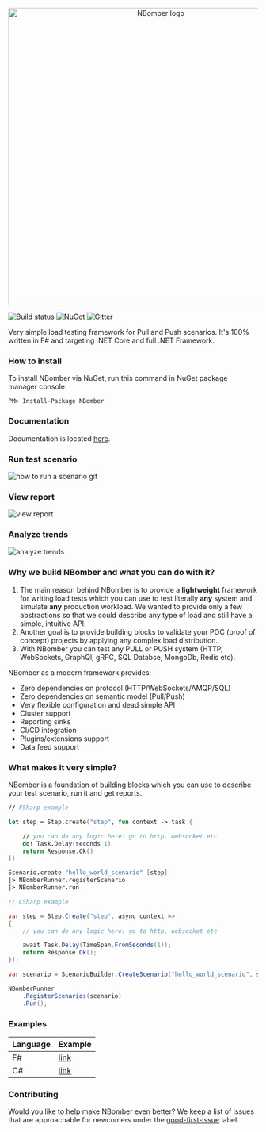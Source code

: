 <p align="center">
  <img src="https://github.com/PragmaticFlow/NBomber/blob/master/assets/nbomber_logo.png" alt="NBomber logo" width="600px">
</p>

[![Build status](https://ci.appveyor.com/api/projects/status/uf934ofyo2esiyos?svg=true)](https://ci.appveyor.com/project/PragmaticFlowOrg/nbomber)
[![NuGet](https://img.shields.io/nuget/v/nbomber.svg)](https://www.nuget.org/packages/nbomber/)
[![Gitter](https://badges.gitter.im/nbomber/community.svg)](https://gitter.im/nbomber/community?utm_source=badge&utm_medium=badge&utm_campaign=pr-badge)

Very simple load testing framework for Pull and Push scenarios. It's 100% written in F# and targeting .NET Core and full .NET Framework.

### How to install
To install NBomber via NuGet, run this command in NuGet package manager console:
```code
PM> Install-Package NBomber
```

### Documentation
Documentation is located [here](https://nbomber.com).

### Run test scenario
![how to run a scenario gif](https://raw.githubusercontent.com/PragmaticFlow/NBomber/dev/assets/nbomber_run.gif)

### View report
![view report](https://raw.githubusercontent.com/PragmaticFlow/NBomber/dev/assets/nbomber_report.jpg)

### Analyze trends
![analyze trends](https://github.com/PragmaticFlow/NBomber/blob/dev/assets/influx_trends.png)

### Why we build NBomber and what you can do with it?

1. The main reason behind NBomber is to provide a **lightweight** framework for writing load tests which you can use to test literally **any** system and simulate **any** production workload. We wanted to provide only a few abstractions so that we could describe any type of load and still have a simple, intuitive API. 
2. Another goal is to provide building blocks to validate your POC (proof of concept) projects by applying any complex load distribution.  
3. With NBomber you can test any PULL or PUSH system (HTTP, WebSockets, GraphQl, gRPC, SQL Databse, MongoDb, Redis etc). 

NBomber as a modern framework provides:
- Zero dependencies on protocol (HTTP/WebSockets/AMQP/SQL) 
- Zero dependencies on semantic model (Pull/Push)
- Very flexible configuration and dead simple API
- Cluster support
- Reporting sinks
- CI/CD integration
- Plugins/extensions support
- Data feed support

### What makes it very simple?
NBomber is a foundation of building blocks which you can use to describe your test scenario, run it and get reports.

```fsharp
// FSharp example

let step = Step.create("step", fun context -> task {

    // you can do any logic here: go to http, websocket etc
    do! Task.Delay(seconds 1)
    return Response.Ok()
})

Scenario.create "hello_world_scenario" [step]
|> NBomberRunner.registerScenario
|> NBomberRunner.run
```

```csharp
// CSharp example

var step = Step.Create("step", async context =>
{
    // you can do any logic here: go to http, websocket etc

    await Task.Delay(TimeSpan.FromSeconds(1));
    return Response.Ok();
});

var scenario = ScenarioBuilder.CreateScenario("hello_world_scenario", step);

NBomberRunner
    .RegisterScenarios(scenario)
    .Run();
```

### Examples
|Language|Example|
|--|--|
| F# | [link](https://github.com/PragmaticFlow/NBomber/tree/dev/examples/FSharp) |
| C# | [link](https://github.com/PragmaticFlow/NBomber/tree/dev/examples/CSharp) |

### Contributing
Would you like to help make NBomber even better? We keep a list of issues that are approachable for newcomers under the [good-first-issue](https://github.com/PragmaticFlow/NBomber/issues?q=is%3Aopen+is%3Aissue+label%3A%22good+first+issue%22) label.
